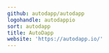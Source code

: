 ```yaml
---
github: autodapp/autodapp
logohandle: autodappio
sort: autodapp
title: AutoDapp
website: 'https://autodapp.io/'
---
```

